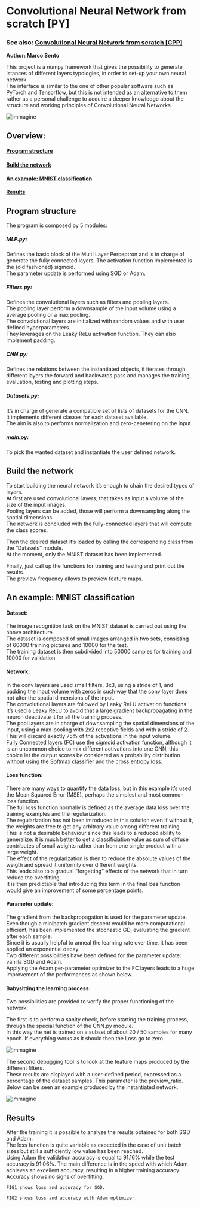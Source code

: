 # Convolutional Neural Network from scratch [PY]

### See also: [Convolutional Neural Network from scratch [CPP]](https://github.com/sentomarco/Convolutional-Neural-Network-from-scratch-CPP)
 
**Author: Marco Sento**

This project is a numpy framework that gives the possibility to generate istances of different layers typologies, in order to set-up your own neural network.  
The interface is similar to the one of other popular software such as PyTorch and Tensorflow, but this is not intended as an alternative to them rather as a personal challenge to acquire a deeper knowledge about the structure and working principles of Convolutional Neural Networks.

![immagine](https://github.com/sentomarco/Convolutional-Neural-Network-from-scratch-PY/blob/main/Screenshots/structure.png)

<h2>  Overview: </h2>

#### [Program structure](https://github.com/sentomarco/Convolutional-Neural-Network-from-scratch-PY/blob/main/README.md#-program-structure-) 

#### [Build the network](https://github.com/sentomarco/Convolutional-Neural-Network-from-scratch-PY/blob/main/README.md#-build-the-network-)  

#### [An example: MNIST classification](https://github.com/sentomarco/Convolutional-Neural-Network-from-scratch-PY/blob/main/README.md#-an-example:-mnist-classification-)  

#### [Results](https://github.com/sentomarco/Convolutional-Neural-Network-from-scratch-PY/blob/main/README.md#-results-)  


<h2> Program structure </h2>

The program is composed by 5 modules:

##### MLP.py:
Defines the basic block of the Multi Layer Perceptron and is in charge of generate the fully connected 	layers. 
The activation function implemented is the (old fashioned) sigmoid.  
The parameter update is performed using SGD or Adam.  
 
##### Filters.py: 
Defines the convolutional layers such as filters and pooling layers.  
The pooling layer perform a downsample of the input volume using a average pooling or a max pooling.  
The convolutional layers are initialized with random values and with user defined hyperparameters.  
They leverages on the Leaky ReLu activation function. They can also implement padding.  

##### CNN.py:
Defines the relations between the instantiated objects, it iterates through different layers the forward and backwards pass and manages the training, evaluation, testing and plotting steps.  

##### Datasets.py: 
It’s in charge of generate a compatible set of lists of datasets for the CNN.  
It implements different classes for each dataset available.  
The aim is also to performs normalization and zero-cenetering on the input.  

##### main.py:
To pick the wanted dataset and instantiate the user defined network.  


<h2> Build the network </h2>

To start building the neural network it’s enough to chain the desired types of layers.  
At first are used convolutional layers, that takes as input a volume of the size of the input images.  
Pooling layers can be added, those will perform a downsampling along the spatial dimensions.  
The network is concluded with the fully-connected layers that will compute the class scores.  

Then the desired dataset it’s loaded by calling the corresponding class from the “Datasets” module.  
At the moment, only the MNIST dataset has been implemented.  

Finally, just call up the functions for training and testing and print out the results.  
The preview frequency allows to preview feature maps.  

<h2> An example: MNIST classification </h2>

#### Dataset:
The image recognition task on the MNIST dataset is carried out using the above architecture.  
The dataset is composed of small images arranged in two sets, consisting of 60000 training pictures and 10000 for the test.  
The training dataset is then subdivided into 50000 samples for training and 10000 for validation.  

#### Network:
In the conv layers are used small filters, 3x3, using a stride of 1, and padding the input volume with zeros in such way that the conv layer does not alter the spatial dimensions of the input.   
The convolutional layers are followed by Leaky ReLU activation functions.  
It’s used a Leaky ReLU to avoid that a large gradient backpropagating in the neuron deactivate it for all the training process.  
The pool layers are in charge of downsampling the spatial dimensions of the input, using a max-pooling with 2x2 receptive fields and with a stride of 2.    
This will discard exactly 75% of the activations in the input volume.  
Fully Connected layers (FC) use the sigmoid activation function, although it is an uncommon choice to mix different activations into one CNN, this choice let the output scores be considered as a probability distribution without using the Softmax classifier and the cross entropy loss.  

#### Loss function:
There are many ways to quantify the data loss, but in this example it’s used the Mean Squared Error (MSE), perhaps the simplest and most common loss function.  
The full loss function normally is defined as the average data loss over the training examples and the regularization.  
The regularization has not been introduced in this solution even if without it, the weights are free to get any arbitrary value among different training.  
This is not a desirable behaviour since this leads to a reduced ability to generalize: it is much better to get a classificiation value as sum of diffuse contributes of small weights rather than from one single product with a large weight.  
The effect of the regularization is then to reduce the absolute values of the weigth and spread it uniformly over different weights.  
This leads also to a gradual “forgetting” effects of the network that in turn reduce the overfitting.  
 It is then predictable that introducing this term in the final loss function would give an improvement of some percentage points.  

#### Parameter update:
The gradient from the backpropagation is used for the parameter update. Even though a minibatch gradient descent would be more computational efficient, has been implemented the stochastic GD, evaluating the gradient after each sample.  
Since it is usually helpful to anneal the learning rate over time, it has been applied an exponential decay.  
Two different possibilities have been defined for the parameter update: vanilla SGD and Adam.  
Applying the Adam per-parameter optimizer to the FC layers leads to a huge improvement of the performances as shown below.  

#### Babysitting the learning process:
Two possibilities are provided to verify the proper functioning of the network:  
  
The first is to perform a sanity check, before starting the training process, through the special function of the CNN.py module.  
In this way the net is trained on a subset of about 20 / 50 samples for many epoch. If everything works as it should then the Loss go to zero. 

![immagine](https://github.com/sentomarco/Convolutional-Neural-Network-from-scratch-PY/blob/main/Screenshots/sanity%20check.png)
  
The second debugging tool is to look at the feature maps produced by the different filters.  
These results are displayed with a user-defined period, expressed as a percentage of the dataset samples. This parameter is the preview_ratio.  
Below can be seen an example produced by the instantiated network.  

![immagine](https://github.com/sentomarco/Convolutional-Neural-Network-from-scratch-PY/blob/main/Screenshots/feature_maps.png)
  
<h2> Results </h2>

After the training it is possible to analyze the results obtained for both SGD and Adam.  
The loss function is quite variable as expected in the case of unit batch sizes but still a sufficiently low value has been reached.  
Using Adam the validation accuracy is equal to 91.16% while the test accuracy is 91.06%. The main difference is in the speed with which Adam achieves an excellent accuracy, resulting in a higher training accuracy. Accuracy shows no signs of overfitting. 



`FIG1 shows loss and accuracy for SGD.`



`FIG2 shows loss and accuracy with Adam optimizer.`



